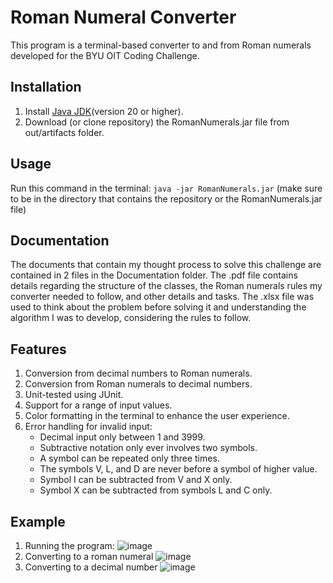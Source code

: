 # Roman Numeral Converter
This program is a terminal-based converter to and from Roman numerals developed for the BYU OIT Coding Challenge. 

## Installation
1. Install [Java JDK](https://docs.oracle.com/en/java/javase/21/install/installation-jdk-microsoft-windows-platforms.html#GUID-A7E27B90-A28D-4237-9383-A58B416071CA)(version 20 or higher).
2. Download (or clone repository) the RomanNumerals.jar file from out/artifacts folder.

## Usage
Run this command in the terminal: `java -jar RomanNumerals.jar` (make sure to be in the directory that contains the repository or the RomanNumerals.jar file)

## Documentation
The documents that contain my thought process to solve this challenge are contained in 2 files in the Documentation folder. The .pdf file contains details regarding the structure of the classes, the Roman numerals rules my converter needed to follow, and other details and tasks. The .xlsx file was used to think about the problem before solving it and understanding the algorithm I was to develop, considering the rules to follow.

## Features
1. Conversion from decimal numbers to Roman numerals.
2. Conversion from Roman numerals to decimal numbers.
3. Unit-tested using JUnit. 
4. Support for a range of input values.
5. Color formatting in the terminal to enhance the user experience.
6. Error handling for invalid input:
   * Decimal input only between 1 and 3999.
   * Subtractive notation only ever involves two symbols.
   * A symbol can be repeated only three times.
   * The symbols V, L, and D are never before a symbol of higher value.
   * Symbol I can be subtracted from V and X only.
   * Symbol X can be subtracted from symbols L and C only.

## Example

1. Running the program:
   ![image](https://github.com/maxiparis/RomanNumerals/assets/127634681/47aeb786-5433-45e4-b9f7-e154b0886f4d)
2. Converting to a roman numeral
   ![image](https://github.com/maxiparis/RomanNumerals/assets/127634681/5303b8af-0f4f-4009-98a1-6e0e97553f6b)
3. Converting to a decimal number
   ![image](https://github.com/maxiparis/RomanNumerals/assets/127634681/c4710c94-e46c-4141-abdf-627756f922e0)


